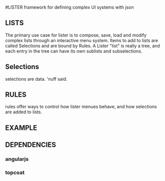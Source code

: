 #LISTER
framework for defining complex UI systems with json

## LISTS
The primary use case for lister is to compose, save, load and modify complex lists through an interactive menu system. Items to add to lists are called Selections and are bound by Rules.
A Lister "list" is really a tree, and each entry in the tree can have its own sublists and subselections.

## Selections
selections are data. 'nuff said.

## RULES
rules offer ways to control how lister menues behave, and how selections are added to lists.

## EXAMPLE

## DEPENDENCIES
### angularjs
### topcoat
